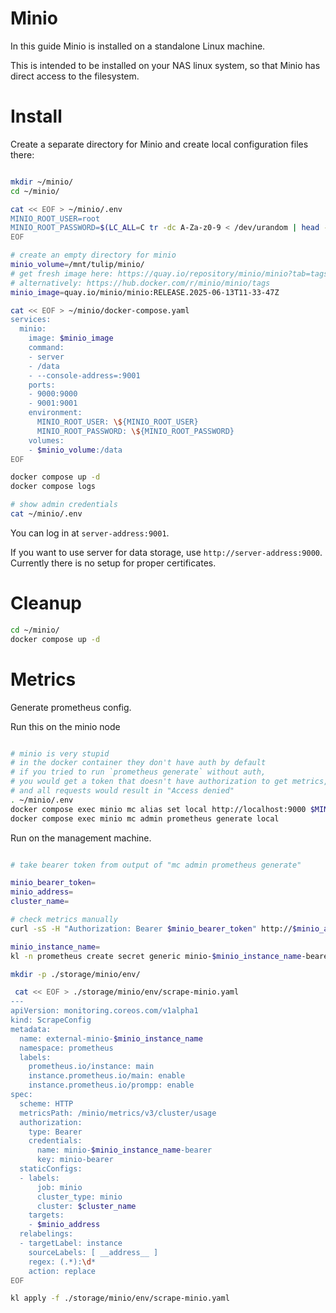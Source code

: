 
# Minio

In this guide Minio is installed on a standalone Linux machine.

This is intended to be installed on your NAS linux system,
so that Minio has direct access to the filesystem.

# Install

Create a separate directory for Minio and create local configuration files there:

```bash

mkdir ~/minio/
cd ~/minio/

cat << EOF > ~/minio/.env
MINIO_ROOT_USER=root
MINIO_ROOT_PASSWORD=$(LC_ALL=C tr -dc A-Za-z0-9 < /dev/urandom | head -c 20)
EOF

# create an empty directory for minio
minio_volume=/mnt/tulip/minio/
# get fresh image here: https://quay.io/repository/minio/minio?tab=tags
# alternatively: https://hub.docker.com/r/minio/minio/tags
minio_image=quay.io/minio/minio:RELEASE.2025-06-13T11-33-47Z

cat << EOF > ~/minio/docker-compose.yaml
services:
  minio:
    image: $minio_image
    command:
    - server
    - /data
    - --console-address=:9001
    ports:
    - 9000:9000
    - 9001:9001
    environment:
      MINIO_ROOT_USER: \${MINIO_ROOT_USER}
      MINIO_ROOT_PASSWORD: \${MINIO_ROOT_PASSWORD}
    volumes:
    - $minio_volume:/data
EOF

docker compose up -d
docker compose logs

# show admin credentials
cat ~/minio/.env

```

You can log in at `server-address:9001`.

If you want to use server for data storage, use `http://server-address:9000`.
Currently there is no setup for proper certificates.

# Cleanup

```bash
cd ~/minio/
docker compose up -d
```

# Metrics

Generate prometheus config.

Run this on the minio node

```bash

# minio is very stupid
# in the docker container they don't have auth by default
# if you tried to run `prometheus generate` without auth,
# you would get a token that doesn't have authorization to get metrics,
# and all requests would result in "Access denied"
. ~/minio/.env
docker compose exec minio mc alias set local http://localhost:9000 $MINIO_ROOT_USER $MINIO_ROOT_PASSWORD
docker compose exec minio mc admin prometheus generate local

```

Run on the management machine.

```bash

# take bearer token from output of "mc admin prometheus generate"

minio_bearer_token=
minio_address=
cluster_name=

# check metrics manually
curl -sS -H "Authorization: Bearer $minio_bearer_token" http://$minio_address/minio/metrics/v3/cluster/usage > ./minio-v3-usage.log

minio_instance_name=
kl -n prometheus create secret generic minio-$minio_instance_name-bearer --from-literal minio-bearer=$minio_bearer_token

mkdir -p ./storage/minio/env/

 cat << EOF > ./storage/minio/env/scrape-minio.yaml
---
apiVersion: monitoring.coreos.com/v1alpha1
kind: ScrapeConfig
metadata:
  name: external-minio-$minio_instance_name
  namespace: prometheus
  labels:
    prometheus.io/instance: main
    instance.prometheus.io/main: enable
    instance.prometheus.io/prompp: enable
spec:
  scheme: HTTP
  metricsPath: /minio/metrics/v3/cluster/usage
  authorization:
    type: Bearer
    credentials:
      name: minio-$minio_instance_name-bearer
      key: minio-bearer
  staticConfigs:
  - labels:
      job: minio
      cluster_type: minio
      cluster: $cluster_name
    targets:
    - $minio_address
  relabelings:
  - targetLabel: instance
    sourceLabels: [ __address__ ]
    regex: (.*):\d*
    action: replace
EOF

kl apply -f ./storage/minio/env/scrape-minio.yaml

```
